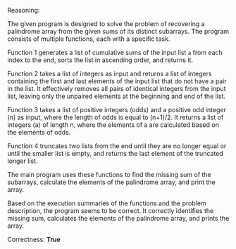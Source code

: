 Reasoning: 

The given program is designed to solve the problem of recovering a palindrome array from the given sums of its distinct subarrays. The program consists of multiple functions, each with a specific task.

Function 1 generates a list of cumulative sums of the input list `a` from each index to the end, sorts the list in ascending order, and returns it.

Function 2 takes a list of integers as input and returns a list of integers containing the first and last elements of the input list that do not have a pair in the list. It effectively removes all pairs of identical integers from the input list, leaving only the unpaired elements at the beginning and end of the list.

Function 3 takes a list of positive integers (odds) and a positive odd integer (n) as input, where the length of odds is equal to (n+1)/2. It returns a list of integers (a) of length n, where the elements of a are calculated based on the elements of odds.

Function 4 truncates two lists from the end until they are no longer equal or until the smaller list is empty, and returns the last element of the truncated longer list.

The main program uses these functions to find the missing sum of the subarrays, calculate the elements of the palindrome array, and print the array.

Based on the execution summaries of the functions and the problem description, the program seems to be correct. It correctly identifies the missing sum, calculates the elements of the palindrome array, and prints the array.

Correctness: **True**